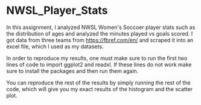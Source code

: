 # NWSL_Player_Stats

In this assignment, I analyzed NWSL Women's Soccoer player stats such as the distribution of ages and analyzed the minutes played vs goals scored. I got data from three teams from  https://fbref.com/en/ and scraped it into an excel file, which I used as my datasets.

In order to reproduce my results, one must make sure to run the first two lines of code to import ggplot2 and readxl. If these lines do not work make sure to install the packages and then run them again.

You can reproduce the rest of the results by simply running the rest of the code, which will give you my exact results of the histogram and the scatter plot.

